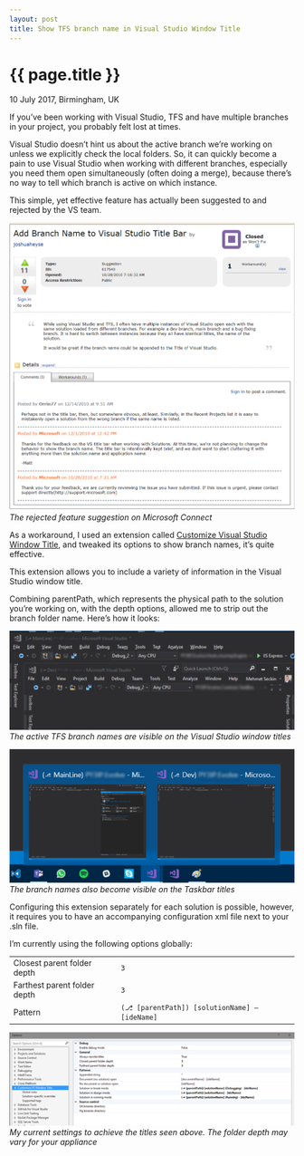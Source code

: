 ```yaml
---
layout: post
title: Show TFS branch name in Visual Studio Window Title
---
```


{{ page.title }}
================

<p class="meta">10 July 2017, Birmingham, UK</p>

If you’ve been working with Visual Studio, TFS and have multiple branches in your project, you probably felt lost at times.

Visual Studio doesn’t hint us about the active branch we’re working on unless we explicitly check the local folders. So, it can quickly become a pain to use Visual Studio when working with different branches, especially you need them open simultaneously (often doing a merge), because there’s no way to tell which branch is active on which instance.

This simple, yet effective feature has actually been suggested to and rejected by the VS team.

![The rejected feature suggestion on Microsoft Connect](/images/connect-add-branch-name-to-vs-title-suggestion.png)
*The rejected feature suggestion on Microsoft Connect*

As a workaround, I used an extension called [Customize Visual Studio Window Title](https://marketplace.visualstudio.com/items?itemName=mayerwin.RenameVisualStudioWindowTitle), and tweaked its options to show branch names, it’s quite effective.

This extension allows you to include a variety of information in the Visual Studio window title.

Combining parentPath, which represents the physical path to the solution you’re working on, with the depth options, allowed me to strip out the branch folder name. Here’s how it looks:

![Visual Studio Window Title](/images/vs-window-title-blurred.png)
*The active TFS branch names are visible on the Visual Studio window titles*

![Visual Studio Taskbar Titles](/images/vs-taskbar-titles-blurred.png)
*The branch names also become visible on the Taskbar titles*

Configuring this extension separately for each solution is possible, however, it requires you to have an accompanying configuration xml file next to your .sln file.

I’m currently using the following options globally:

|                              |                                              |
|------------------------------|----------------------------------------------|
| Closest parent folder depth  | `3`                                          |
| Farthest parent folder depth | `3`                                          |
| Pattern                      | `(⎇ [parentPath]) [solutionName] – [ideName]`|



![Extension Settings](/images/vs-rename-title-settings.png)
*My current settings to achieve the titles seen above. The folder depth may vary for your appliance*
